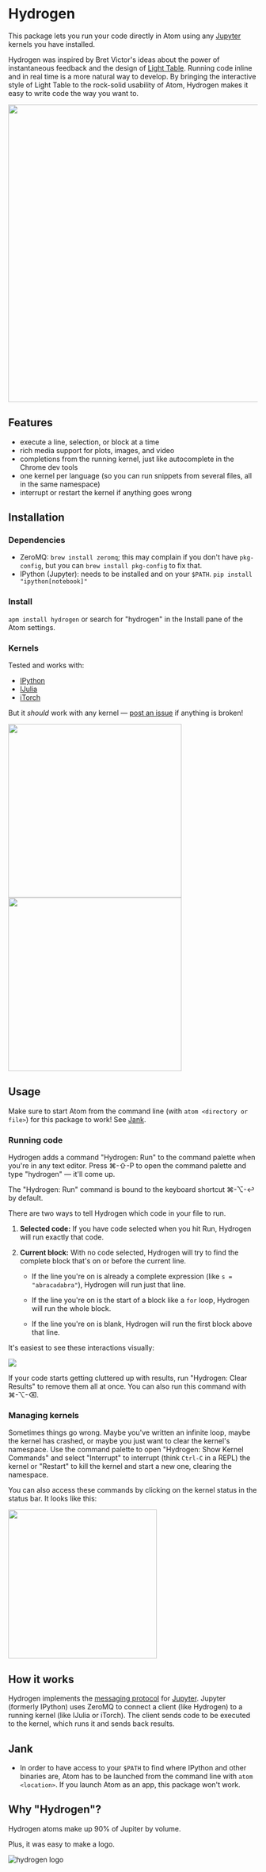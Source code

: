 # Hydrogen

This package lets you run your code directly in Atom using any [Jupyter](https://jupyter.org/) kernels you have installed.

Hydrogen was inspired by Bret Victor's ideas about the power of instantaneous feedback and the design of [Light Table](http://lighttable.com/). Running code inline and in real time is a more natural way to develop. By bringing the interactive style of Light Table to the rock-solid usability of Atom, Hydrogen makes it easy to write code the way you want to.

<img src="http://i.imgur.com/RFPD1c9.gif" width=600>


## Features

- execute a line, selection, or block at a time
- rich media support for plots, images, and video
- completions from the running kernel, just like autocomplete in the Chrome dev tools
- one kernel per language (so you can run snippets from several files, all in the same namespace)
- interrupt or restart the kernel if anything goes wrong

<!-- Check out the [todo](https://github.com/willwhitney/atom-ipython/blob/master/todo.md) for more info about the current state of the project. -->


## Installation

### Dependencies

- ZeroMQ: `brew install zeromq`; this may complain if you don't have `pkg-config`, but you can `brew install pkg-config` to fix that.
- IPython (Jupyter): needs to be installed and on your `$PATH`. `pip install "ipython[notebook]"`

### Install

`apm install hydrogen` or search for "hydrogen" in the Install pane of the Atom settings.


### Kernels

Tested and works with:

- [IPython](http://ipython.org/)
- [IJulia](https://github.com/JuliaLang/IJulia.jl)
- [iTorch](https://github.com/facebook/iTorch)

But it _should_ work with any kernel — [post an issue](https://github.com/willwhitney/hydrogen/issues) if anything is broken!

<img src="http://i.imgur.com/1cGSHzo.png" width=350>
<img src="http://i.imgur.com/I5kO69B.png" width=350>

## Usage

Make sure to start Atom from the command line (with `atom <directory or file>`) for this package to work! See [Jank](#Jank).

### Running code

Hydrogen adds a command "Hydrogen: Run" to the command palette when you're in any text editor. Press ⌘-⇧-P to open the command palette and type "hydrogen" — it'll come up.

The "Hydrogen: Run" command is bound to the keyboard shortcut ⌘-⌥-↩ by default.

There are two ways to tell Hydrogen which code in your file to run.

1. **Selected code:** If you have code selected when you hit Run, Hydrogen will run exactly that code.
2. **Current block:** With no code selected, Hydrogen will try to find the complete block that's on or before the current line.

    - If the line you're on is already a complete expression (like `s = "abracadabra"`), Hydrogen will run just that line.

    - If the line you're on is the start of a block like a `for` loop, Hydrogen will run the whole block.

    - If the line you're on is blank, Hydrogen will run the first block above that line.

It's easiest to see these interactions visually:

<img src="http://g.recordit.co/4ViVmKtKAr.gif">

If your code starts getting cluttered up with results, run "Hydrogen: Clear Results" to remove them all at once. You can also run this command with ⌘-⌥-⌫.

### Managing kernels

Sometimes things go wrong. Maybe you've written an infinite loop, maybe the kernel has crashed, or maybe you just want to clear the kernel's namespace. Use the command palette to open "Hydrogen: Show Kernel Commands" and select "Interrupt" to interrupt (think `Ctrl-C` in a REPL) the kernel or "Restart" to kill the kernel and start a new one, clearing the namespace.

You can also access these commands by clicking on the kernel status in the status bar. It looks like this:

<img src="http://i.imgur.com/oQB5mpB.png" width=300>


## How it works

Hydrogen implements the [messaging protocol](http://ipython.org/ipython-doc/stable/development/messaging.html) for [Jupyter](https://jupyter.org/). Jupyter (formerly IPython) uses ZeroMQ to connect a client (like Hydrogen) to a running kernel (like IJulia or iTorch). The client sends code to be executed to the kernel, which runs it and sends back results.


## Jank

- In order to have access to your `$PATH` to find where IPython and other binaries are, Atom has to be launched from the command line with `atom <location>`. If you launch Atom as an app, this package won't work.


## Why "Hydrogen"?

Hydrogen atoms make up 90% of Jupiter by volume.

Plus, it was easy to make a logo.

![hydrogen logo](http://cl.ly/2z3B3M1F0t1v/logo.svg)
